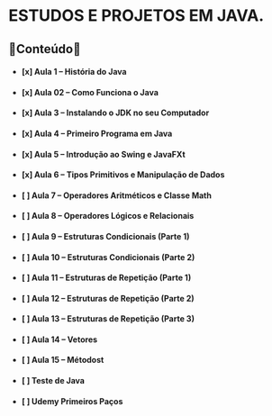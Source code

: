 
# ESTUDOS E PROJETOS EM JAVA.

## 🖖Conteúdo🖖

- #### **[x] Aula 1 – História do Java**
- #### **[x] Aula 02 – Como Funciona o Java**
- #### **[x] Aula 3 – Instalando o JDK no seu Computador**
- #### **[x] Aula 4 – Primeiro Programa em Java**
- #### **[x] Aula 5 – Introdução ao Swing e JavaFXt**
- #### **[x] Aula 6 – Tipos Primitivos e Manipulação de Dados**
- #### **[ ] Aula 7 – Operadores Aritméticos e Classe Math**
- #### **[ ] Aula 8 – Operadores Lógicos e Relacionais**
- #### **[ ] Aula 9 – Estruturas Condicionais (Parte 1)**
- #### **[ ] Aula 10 – Estruturas Condicionais (Parte 2)**
- #### **[ ] Aula 11 – Estruturas de Repetição (Parte 1)**
- #### **[ ] Aula 12 – Estruturas de Repetição (Parte 2)**
- #### **[ ] Aula 13 – Estruturas de Repetição (Parte 3)**
- #### **[ ] Aula 14 – Vetores**
- #### **[ ] Aula 15 – Métodost**
- #### **[ ] Teste de Java**
- #### **[ ] Udemy Primeiros Paços**
